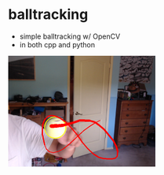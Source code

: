 # balltracking

- simple balltracking w/ OpenCV
- in both cpp and python

[<img src="assets/screenshot.png" width="300"/>](assets/screenshot.png)